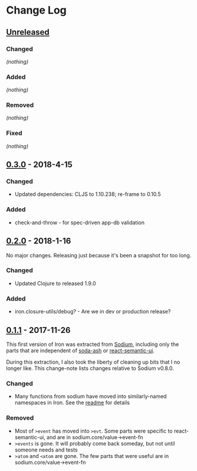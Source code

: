 # Change Log

## [Unreleased]
### Changed
_(nothing)_
### Added
_(nothing)_
### Removed
_(nothing)_
### Fixed
_(nothing)_


## [0.3.0] - 2018-4-15
### Changed
- Updated dependencies: CLJS to 1.10.238; re-frame to 0.10.5
### Added
- check-and-throw - for spec-driven app-db validation



## [0.2.0] - 2018-1-16
No major changes. Releasing just because it's been a snapshot for too long.
### Changed
- Updated Clojure to released 1.9.0
### Added
- iron.closure-utils/debug? - Are we in dev or production release?


## [0.1.1] - 2017-11-26
This first version of Iron was extracted from [Sodium](https://github.com/deg/sodium),
including only the parts that are independent of
[soda-ash](https://github.com/gadfly361/soda-ash) or
[react-semantic-ui](https://github.com/Semantic-Org/Semantic-UI-React).

During this extraction, I also took the liberty of cleaning up bits that I no longer
like. This change-note lists changes relative to Sodium v0.8.0.

### Changed
- Many functions from sodium have moved into similarly-named namespaces in Iron. See the
  [readme](README.md) for details
### Removed
- Most of `>event` has moved into `>evt`. Some parts were specific to react-semantic-ui,
  and are in sodium.core/value->event-fn
- `>events` is gone. It will probably come back someday, but not until someone needs and tests
- `>atom` and `<atom` are gone. The few parts that were useful are in sodium.core/value->event-fn

[Unreleased]: https://github.com/deg/iron/compare/2a39914...HEAD
[0.3.0]:      https://github.com/deg/iron/compare/0352644...2a39914
[0.2.0]:      https://github.com/deg/iron/compare/cdcb5e0...0352644
[0.1.1]:      https://github.com/deg/iron/compare/6e80201...cdcb5e0
